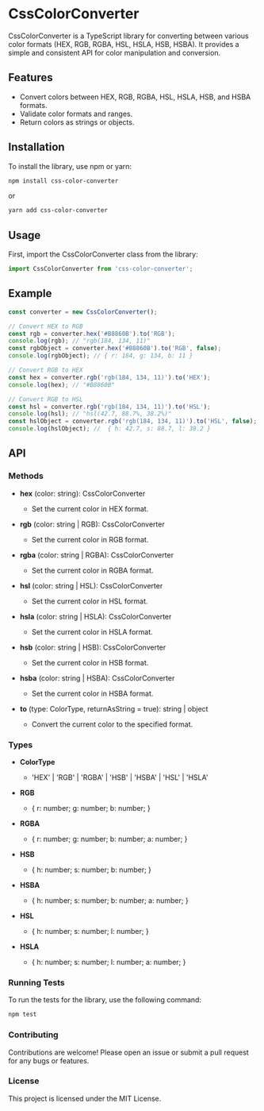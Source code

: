 
# CssColorConverter

CssColorConverter is a TypeScript library for converting between various color formats (HEX, RGB, RGBA, HSL, HSLA, HSB, HSBA). It provides a simple and consistent API for color manipulation and conversion.

## Features

- Convert colors between HEX, RGB, RGBA, HSL, HSLA, HSB, and HSBA formats.
- Validate color formats and ranges.
- Return colors as strings or objects.

## Installation

To install the library, use npm or yarn:

```bash
npm install css-color-converter
```

or

```bash
yarn add css-color-converter
```

## Usage

First, import the CssColorConverter class from the library:

```typescript
import CssColorConverter from 'css-color-converter';
```

## Example

```typescript
const converter = new CssColorConverter();

// Convert HEX to RGB
const rgb = converter.hex('#B8860B').to('RGB');
console.log(rgb); // "rgb(184, 134, 11)"
const rgbObject = converter.hex('#B8860B').to('RGB', false);
console.log(rgbObject); // { r: 184, g: 134, b: 11 }

// Convert RGB to HEX
const hex = converter.rgb('rgb(184, 134, 11)').to('HEX');
console.log(hex); // "#B8860B"

// Convert RGB to HSL
const hsl = converter.rgb('rgb(184, 134, 11)').to('HSL');
console.log(hsl); // "hsl(42.7, 88.7%, 38.2%)"
const hslObject = converter.rgb('rgb(184, 134, 11)').to('HSL', false);
console.log(hslObject); //  { h: 42.7, s: 88.7, l: 38.2 }
```

## API

### Methods

- **hex** (color: string): CssColorConverter

  - Set the current color in HEX format.

- **rgb** (color: string | RGB): CssColorConverter

  - Set the current color in RGB format.

- **rgba** (color: string | RGBA): CssColorConverter

  - Set the current color in RGBA format.

- **hsl** (color: string | HSL): CssColorConverter

  - Set the current color in HSL format.

- **hsla** (color: string | HSLA): CssColorConverter

  - Set the current color in HSLA format.

- **hsb** (color: string | HSB): CssColorConverter

  - Set the current color in HSB format.

- **hsba** (color: string | HSBA): CssColorConverter

  - Set the current color in HSBA format.

- **to** (type: ColorType, returnAsString = true): string | object

  - Convert the current color to the specified format.

### Types

- **ColorType**

  - 'HEX' | 'RGB' | 'RGBA' | 'HSB' | 'HSBA' | 'HSL' | 'HSLA'

- **RGB**

  - { r: number; g: number; b: number; }

- **RGBA**

  - { r: number; g: number; b: number; a: number; }

- **HSB**

  - { h: number; s: number; b: number; }

- **HSBA**

  - { h: number; s: number; b: number; a: number; }

- **HSL**

  - { h: number; s: number; l: number; }

- **HSLA**

  - { h: number; s: number; l: number; a: number; }

### Running Tests

To run the tests for the library, use the following command:

```bash
npm test
```

### Contributing

Contributions are welcome! Please open an issue or submit a pull request for any bugs or features.

### License

This project is licensed under the MIT License.
